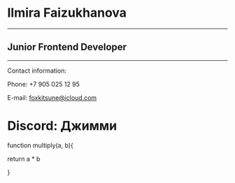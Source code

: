 # Ilmira Faizukhanova
****
## Junior Frontend Developer
****
Contact information:


Phone: +7 905 025 12 95


E-mail: foxkitsune@icloud.com


Discord: Джимми
====


function multiply(a, b){


  return a * b
  
  
}
